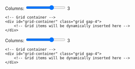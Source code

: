 <div class="container mx-auto px-4">
    <!-- Simple controls -->
    <div class="bg-white p-4 rounded-lg shadow mb-4 flex items-center gap-4">
        <label for="columns" class="font-medium whitespace-nowrap">Columns:</label>
        <input type="range" id="columns" min="1" max="4" value="3" class="flex-grow">
        <span id="columns-value" class="font-medium">3</span>
    </div>
    
    <!-- Grid container -->
    <div id="grid-container" class="grid gap-4">
        <!-- Grid items will be dynamically inserted here -->
    </div>
</div>

<style>
/* GitHub Pagesのデフォルトマージンをオーバーライド */
.markdown-body {
    max-width: none !important;
    margin: 0 !important;
    padding: 0 !important;
}
.molecule-viewer {
    position: relative;
    width: 100%;
    height: 100%;
    background-color: #ffffff;
}
/* Molstar specific overrides */
.msp-plugin {
    position: relative !important;
    height: 100%;
}
.msp-plugin-content {
    position: relative !important;
    height: 100%;
}
.msp-viewport {
    position: relative !important;
    height: 100% !important;
}
</style>

<div class="mx-2"> <!-- container クラスを削除し、最小限のマージンを設定 -->
    <!-- Simple controls -->
    <div class="bg-white p-4 rounded-lg shadow mb-4 flex items-center gap-4">
        <label for="columns" class="font-medium whitespace-nowrap">Columns:</label>
        <input type="range" id="columns" min="1" max="4" value="3" class="flex-grow">
        <span id="columns-value" class="font-medium">3</span>
    </div>
    
    <!-- Grid container -->
    <div id="grid-container" class="grid gap-4">
        <!-- Grid items will be dynamically inserted here -->
    </div>
</div>

<script src="https://cdn.tailwindcss.com"></script>
<script src="https://cdn.jsdelivr.net/npm/molstar@latest/build/viewer/molstar.js"></script>
<link rel="stylesheet" type="text/css" href="https://cdn.jsdelivr.net/npm/molstar@latest/build/viewer/molstar.css" />

<script>
// サイズ計算関数を修正
function calculateViewerSize(columns) {
    // ウィンドウの幅から直接計算
    const windowWidth = window.innerWidth;
    // 最小マージンのみを考慮（両側2px = 4px）
    const gap = 16; // gap-4 = 1rem = 16px
    const padding = 8; // 両側合わせて8px
    const availableWidth = windowWidth - (padding * columns) - (gap * (columns - 1)) - 4; // 4pxはページマージン
    const size = Math.floor(availableWidth / columns);
    
    // サイズの制限を追加
    const minSize = 200;
    const maxSize = 500;
    return Math.max(minSize, Math.min(size, maxSize));
}

// 分子構造のデータ
const structures = [
    {
        id: 'viewer1',
        name: '2buk',
        url: 'https://files.rcsb.org/download/2BUK.pdb',
        format: 'pdb'
    },
    {
        id: 'viewer2',
        name: '4v4m',
        url: 'https://files.rcsb.org/download/4V4M.cif',
        format: 'pdb'
    },
    {
        id: 'viewer3',
        name: '6s44',
        url: 'https://files.rcsb.org/download/6S44.pdb',
        format: 'pdb'
    },
    {
        id: 'viewer4',
        name: '7odw',
        url: 'https://files.rcsb.org/download/7ODW.pdb',
        format: 'pdb'
    },
    {
        id: 'viewer5',
        name: '3r0r',
        url: 'https://files.rcsb.org/download/3R0R.pdb',
        format: 'pdb'
    },
    {
        id: 'viewer6',
        name: '5zju',
        url: 'https://files.rcsb.org/download/5ZJU.pdb',
        format: 'pdb'
    },
    {
        id: 'viewer7',
        name: '1stm',
        url: 'https://files.rcsb.org/download/1STM.pdb',
        format: 'pdb'
    },
    {
        id: 'viewer8',
        name: '1vb4',
        url: 'https://files.rcsb.org/download/1VB4.pdb',
        format: 'pdb'
    },
    {
        id: 'viewer9',
        name: '1m1c',
        url: 'https://files.rcsb.org/download/1M1C.pdb',
        format: 'pdb'
    },
    {
        id: 'viewer10',
        name: '6r7m',
        url: 'https://files.rcsb.org/download/6R7M.pdb',
        format: 'pdb'
    },
    {
        id: 'viewer11',
        name: '2m99',
        url: 'https://files.rcsb.org/download/2M99.pdb',
        format: 'pdb'
    }
];

// ビューアのサイズを計算する関数
function calculateViewerSize(columns) {
    // コンテナの幅から1グリッドの幅を計算
    const container = document.querySelector('.container');
    const containerWidth = container.clientWidth;
    // パディングとギャップを考慮してグリッドサイズを計算
    const gap = 16; // gap-4 = 1rem = 16px
    const padding = 32; // p-4 = 1rem padding on each side = 32px total
    const availableWidth = containerWidth - (padding * columns) - (gap * (columns - 1));
    const size = Math.floor(availableWidth / columns);
    
    // サイズの制限を追加
    const minSize = 200;
    const maxSize = 500;
    return Math.max(minSize, Math.min(size, maxSize));
}

// グリッドアイテムを生成する関数
function createGridItem(structure, size) {
    const molstarUrl = `https://molstar.org/viewer/?pdb=${structure.name}&preset=default`;
    return `
        <div class="bg-white p-4 rounded-lg shadow">
            <h2 class="text-lg font-semibold mb-2">
                <a href="${molstarUrl}" target="_blank" class="text-blue-600 hover:text-blue-800 hover:underline">
                    ${structure.name}
                </a>
            </h2>
            <div id="${structure.id}" style="width: 100%; height: ${size}px;"></div>
        </div>
    `;
}

// Molstarビューアのオプション
const viewerOptions = {
    layoutIsExpanded: false,
    layoutShowControls: false,
    layoutShowRemoteState: false,
    layoutShowSequence: false,
    layoutShowLog: false,
    layoutShowLeftPanel: false,
    layoutShowStructureSourceControls: false,
    viewportShowAnimation: false,
    viewportShowExpand: false,
    viewportShowSelectionMode: false,
    viewportShowTrajectoryControls: false,
    canvas3d: {
        antialiasing: true,
        backgroundColor: { r: 255, g: 255, b: 255, a: 1 }
    }
};

// プラグインの状態を追跡
const viewers = new Map();

// グリッドを更新する関数
async function updateGrid() {
    const gridContainer = document.getElementById('grid-container');
    const columns = document.getElementById('columns').value;
    document.getElementById('columns-value').textContent = columns;

    // ビューアのサイズを計算
    const viewerSize = calculateViewerSize(columns);

    // 既存のビューアを破棄
    viewers.forEach(viewer => {
        if (viewer && viewer.plugin) {
            viewer.plugin.dispose();
        }
    });
    viewers.clear();

    // グリッドのカラム数を更新
    gridContainer.className = `grid gap-4 grid-cols-${columns}`;

    // グリッドアイテムを生成
    gridContainer.innerHTML = structures.map(structure => 
        createGridItem(structure, viewerSize)
    ).join('');

    // molstarビューアを初期化
    for (const structure of structures) {
        try {
            const viewer = await molstar.Viewer.create(
                structure.id,
                { ...viewerOptions, canvas3d: { ...viewerOptions.canvas3d } }
            );
            
            viewers.set(structure.id, viewer);
            
            await viewer.loadStructureFromUrl(
                structure.url,
                structure.format
            ).then(() => {
                const plugin = viewer.plugin;
                const state = plugin.state.data;
                const update = state.build()
                    .update(state.select('structure-representation'), (old) => {
                        return {
                            ...old,
                            type: 'cartoon',
                            color: 'chain-id'
                        };
                    });
                plugin.runTask(plugin.state.updateTree(update));
            });

        } catch (error) {
            console.error(`Error initializing viewer for ${structure.name}:`, error);
        }
    }
}

// ウィンドウリサイズ時にグリッドを更新
let resizeTimeout;
window.addEventListener('resize', () => {
    clearTimeout(resizeTimeout);
    resizeTimeout = setTimeout(updateGrid, 100);
});

// スライダーの変更イベントを監視
document.getElementById('columns').addEventListener('input', updateGrid);

// 初期表示
document.addEventListener('DOMContentLoaded', () => {
    updateGrid();
});

// ページ遷移時にビューアを破棄
window.addEventListener('beforeunload', () => {
    viewers.forEach(viewer => {
        if (viewer && viewer.plugin) {
            viewer.plugin.dispose();
        }
    });
});
</script>
